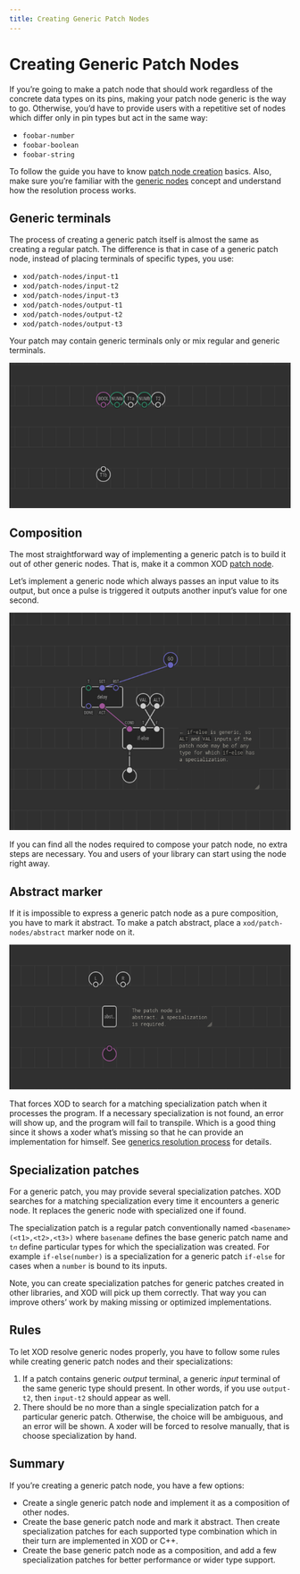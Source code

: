 ```yaml
---
title: Creating Generic Patch Nodes
---
```


# Creating Generic Patch Nodes

If you’re going to make a patch node that should work regardless of the concrete
data types on its pins, making your patch node generic is the way to go.
Otherwise, you’d have to provide users with a repetitive set of nodes which
differ only in pin types but act in the same way:

* `foobar-number`
* `foobar-boolean`
* `foobar-string`

To follow the guide you have to know
[patch node creation](../nodes-for-xod-in-xod/) basics. Also, make sure you’re
familiar with the [generic nodes](../generics/) concept and understand how the
resolution process works.

## Generic terminals

The process of creating a generic patch itself is almost the same as creating a
regular patch. The difference is that in case of a generic patch node, instead
of placing terminals of specific types, you use:

* `xod/patch-nodes/input-t1`
* `xod/patch-nodes/input-t2`
* `xod/patch-nodes/input-t3`
* `xod/patch-nodes/output-t1`
* `xod/patch-nodes/output-t2`
* `xod/patch-nodes/output-t3`

Your patch may contain generic terminals only or mix regular and generic
terminals.

![Generic terminals](./terminals.patch.png)

## Composition

The most straightforward way of implementing a generic patch is to build it out
of other generic nodes. That is, make it a common XOD
[patch node](../nodes-for-xod-in-xod/).

Let’s implement a generic node which always passes an input value to its output,
but once a pulse is triggered it outputs another input’s value for one second.

![Generic composition](./composition.patch.png)

If you can find all the nodes required to compose your patch node, no extra
steps are necessary. You and users of your library can start using the node
right away.

## Abstract marker

If it is impossible to express a generic patch node as a pure composition, you
have to mark it abstract. To make a patch abstract, place a
`xod/patch-nodes/abstract` marker node on it.

![Abstract marker](./abstract.patch.png)

That forces XOD to search for a matching specialization patch when it processes
the program. If a necessary specialization is not found, an error will show up,
and the program will fail to transpile. Which is a good thing since it shows a
xoder what’s missing so that he can provide an implementation for himself. See
[generics resolution process](../generics/#resolution-process-overview) for
details.

## Specialization patches

For a generic patch, you may provide several specialization patches. XOD
searches for a matching specialization every time it encounters a generic node.
It replaces the generic node with specialized one if found.

The specialization patch is a regular patch conventionally named
`<basename>(<t1>,<t2>,<t3>)` where `basename` defines the base generic patch
name and `t𝑛` define particular types for which the specialization was created.
For example `if-else(number)` is a specialization for a generic patch `if-else`
for cases when a `number` is bound to its inputs.

Note, you can create specialization patches for generic patches created in other
libraries, and XOD will pick up them correctly. That way you can improve others’
work by making missing or optimized implementations.

## Rules

To let XOD resolve generic nodes properly, you have to follow some rules while
creating generic patch nodes and their specializations:

1. If a patch contains generic _output_ terminal, a generic _input_ terminal of
   the same generic type should present. In other words, if you use `output-t2`,
   then `input-t2` should appear as well.
2. There should be no more than a single specialization patch for a particular
   generic patch. Otherwise, the choice will be ambiguous, and an error will be
   shown. A xoder will be forced to resolve manually, that is choose
   specialization by hand.

## Summary

If you’re creating a generic patch node, you have a few options:

* Create a single generic patch node and implement it as a composition of other
  nodes.
* Create the base generic patch node and mark it abstract. Then create
  specialization patches for each supported type combination which in their turn
  are implemented in XOD or C++.
* Create the base generic patch node as a composition, and add a few
  specialization patches for better performance or wider type support.
